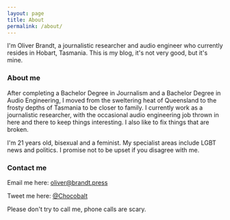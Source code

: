```yaml
---
layout: page
title: About
permalink: /about/
---
```


I'm Oliver Brandt, a journalistic researcher and audio engineer who currently resides in Hobart, Tasmania. This is my blog, it's not very good, but it's mine. 

### About me

After completing a Bachelor Degree in Journalism and a Bachelor Degree in Audio Engineering, I moved from the sweltering heat of Queensland to the frosty depths of Tasmania to be closer to family. I currently work as a journalistic researcher, with the occasional audio engineering job thrown in here and there to keep things interesting. I also like to fix things that are broken.

I'm 21 years old, bisexual and a feminist. My specialist areas include LGBT news and politics. I promise not to be upset if you disagree with me. 

### Contact me

Email me here: [oliver@brandt.press](mailto:oliver@brandt.press)

Tweet me here: [@Chocobalt](https://twitter.com/chocobalt)

Please don't try to call me, phone calls are scary. 